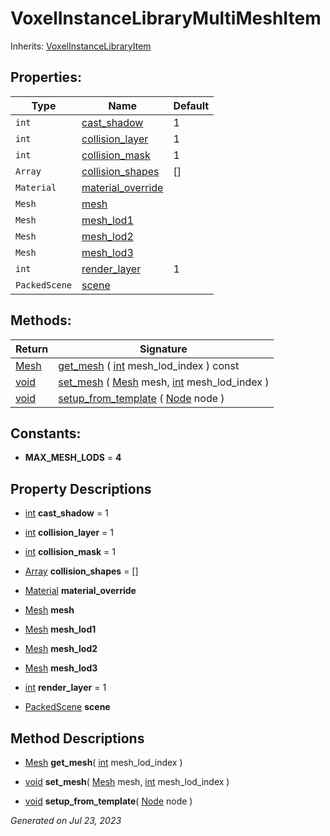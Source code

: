 # VoxelInstanceLibraryMultiMeshItem

Inherits: [VoxelInstanceLibraryItem](VoxelInstanceLibraryItem.md)




## Properties: 


Type           | Name                                       | Default 
-------------- | ------------------------------------------ | --------
`int`          | [cast_shadow](#i_cast_shadow)              | 1       
`int`          | [collision_layer](#i_collision_layer)      | 1       
`int`          | [collision_mask](#i_collision_mask)        | 1       
`Array`        | [collision_shapes](#i_collision_shapes)    | []      
`Material`     | [material_override](#i_material_override)  |         
`Mesh`         | [mesh](#i_mesh)                            |         
`Mesh`         | [mesh_lod1](#i_mesh_lod1)                  |         
`Mesh`         | [mesh_lod2](#i_mesh_lod2)                  |         
`Mesh`         | [mesh_lod3](#i_mesh_lod3)                  |         
`int`          | [render_layer](#i_render_layer)            | 1       
`PackedScene`  | [scene](#i_scene)                          |         
<p></p>

## Methods: 


Return                                                                  | Signature                                                                                                                                                                                     
----------------------------------------------------------------------- | ----------------------------------------------------------------------------------------------------------------------------------------------------------------------------------------------
[Mesh](https://docs.godotengine.org/en/stable/classes/class_mesh.html)  | [get_mesh](#i_get_mesh) ( [int](https://docs.godotengine.org/en/stable/classes/class_int.html) mesh_lod_index ) const                                                                         
[void](#)                                                               | [set_mesh](#i_set_mesh) ( [Mesh](https://docs.godotengine.org/en/stable/classes/class_mesh.html) mesh, [int](https://docs.godotengine.org/en/stable/classes/class_int.html) mesh_lod_index )  
[void](#)                                                               | [setup_from_template](#i_setup_from_template) ( [Node](https://docs.godotengine.org/en/stable/classes/class_node.html) node )                                                                 
<p></p>

## Constants: 

- **MAX_MESH_LODS** = **4**

## Property Descriptions

- [int](https://docs.godotengine.org/en/stable/classes/class_int.html)<span id="i_cast_shadow"></span> **cast_shadow** = 1


- [int](https://docs.godotengine.org/en/stable/classes/class_int.html)<span id="i_collision_layer"></span> **collision_layer** = 1


- [int](https://docs.godotengine.org/en/stable/classes/class_int.html)<span id="i_collision_mask"></span> **collision_mask** = 1


- [Array](https://docs.godotengine.org/en/stable/classes/class_array.html)<span id="i_collision_shapes"></span> **collision_shapes** = []


- [Material](https://docs.godotengine.org/en/stable/classes/class_material.html)<span id="i_material_override"></span> **material_override**


- [Mesh](https://docs.godotengine.org/en/stable/classes/class_mesh.html)<span id="i_mesh"></span> **mesh**


- [Mesh](https://docs.godotengine.org/en/stable/classes/class_mesh.html)<span id="i_mesh_lod1"></span> **mesh_lod1**


- [Mesh](https://docs.godotengine.org/en/stable/classes/class_mesh.html)<span id="i_mesh_lod2"></span> **mesh_lod2**


- [Mesh](https://docs.godotengine.org/en/stable/classes/class_mesh.html)<span id="i_mesh_lod3"></span> **mesh_lod3**


- [int](https://docs.godotengine.org/en/stable/classes/class_int.html)<span id="i_render_layer"></span> **render_layer** = 1


- [PackedScene](https://docs.godotengine.org/en/stable/classes/class_packedscene.html)<span id="i_scene"></span> **scene**


## Method Descriptions

- [Mesh](https://docs.godotengine.org/en/stable/classes/class_mesh.html)<span id="i_get_mesh"></span> **get_mesh**( [int](https://docs.godotengine.org/en/stable/classes/class_int.html) mesh_lod_index ) 


- [void](#)<span id="i_set_mesh"></span> **set_mesh**( [Mesh](https://docs.godotengine.org/en/stable/classes/class_mesh.html) mesh, [int](https://docs.godotengine.org/en/stable/classes/class_int.html) mesh_lod_index ) 


- [void](#)<span id="i_setup_from_template"></span> **setup_from_template**( [Node](https://docs.godotengine.org/en/stable/classes/class_node.html) node ) 


_Generated on Jul 23, 2023_
